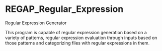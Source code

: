 # REGAP_Regular_Expression
 Regular Expression Generator 

This program is capable of regular expression generation based on a variety of patterns, regular expression evaluation through inputs based on those patterns and categorizing files with regular expressions in them.
